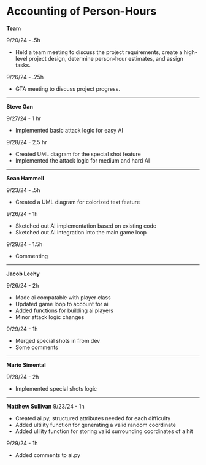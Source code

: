 # Accounting of Person-Hours

**Team**

9/20/24 - .5h

- Held a team meeting to discuss the project requirements, create a high-level project design, determine person-hour estimates, and assign tasks.

9/26/24 - .25h

- GTA meeting to discuss project progress.

---

**Steve Gan**

9/27/24 - 1 hr
- Implemented basic attack logic for easy AI

9/28/24 - 2.5 hr
- Created UML diagram for the special shot feature
- Implemented the attack logic for medium and hard AI
---

**Sean Hammell**

9/23/24 - .5h

- Created a UML diagram for colorized text feature

9/26/24 - 1h

- Sketched out AI implementation based on existing code
- Sketched out AI integration into the main game loop

9/29/24 - 1.5h

- Commenting

---

**Jacob Leehy**

9/26/24 - 2h

- Made ai compatable with player class
- Updated game loop to account for ai
- Added functions for building ai players
- Minor attack logic changes

9/29/24 - 1h

- Merged special shots in from dev
- Some comments

---

**Mario Simental**

9/28/24 - 2h

- Implemented special shots logic

---

**Matthew Sullivan**
9/23/24 - 1h
- Created ai.py, structured attributes needed for each difficulty
- Added ultility function for generating a valid random coordinate
- Added ulility function for storing valid surrounding coordinates of a hit

9/29/24 - 1h
- Added comments to ai.py
